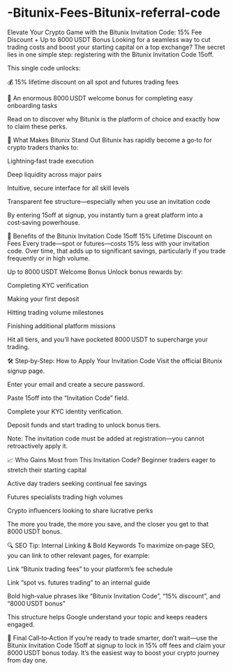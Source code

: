 # -Bitunix-Fees-Bitunix-referral-code
 Elevate Your Crypto Game with the Bitunix Invitation Code: 15% Fee Discount + Up to 8000 USDT Bonus
Looking for a seamless way to cut trading costs and boost your starting capital on a top exchange? The secret lies in one simple step: registering with the Bitunix Invitation Code 15off.

This single code unlocks:

💰 15% lifetime discount on all spot and futures trading fees

🎁 An enormous 8000 USDT welcome bonus for completing easy onboarding tasks

Read on to discover why Bitunix is the platform of choice and exactly how to claim these perks.

🌟 What Makes Bitunix Stand Out
Bitunix has rapidly become a go‑to for crypto traders thanks to:

Lightning‑fast trade execution

Deep liquidity across major pairs

Intuitive, secure interface for all skill levels

Transparent fee structure—especially when you use an invitation code

By entering 15off at signup, you instantly turn a great platform into a cost‑saving powerhouse.

🎉 Benefits of the Bitunix Invitation Code 15off
15% Lifetime Discount on Fees
Every trade—spot or futures—costs 15% less with your invitation code. Over time, that adds up to significant savings, particularly if you trade frequently or in high volume.

Up to 8000 USDT Welcome Bonus
Unlock bonus rewards by:

Completing KYC verification

Making your first deposit

Hitting trading volume milestones

Finishing additional platform missions

Hit all tiers, and you’ll have pocketed 8000 USDT to supercharge your trading.

🛠️ Step‑by‑Step: How to Apply Your Invitation Code
Visit the official Bitunix signup page.

Enter your email and create a secure password.

Paste 15off into the “Invitation Code” field.

Complete your KYC identity verification.

Deposit funds and start trading to unlock bonus tiers.

Note: The invitation code must be added at registration—you cannot retroactively apply it.

📈 Who Gains Most from This Invitation Code?
Beginner traders eager to stretch their starting capital

Active day traders seeking continual fee savings

Futures specialists trading high volumes

Crypto influencers looking to share lucrative perks

The more you trade, the more you save, and the closer you get to that 8000 USDT bonus.

🔍 SEO Tip: Internal Linking & Bold Keywords
To maximize on‑page SEO, you can link to other relevant pages, for example:

Link “Bitunix trading fees” to your platform’s fee schedule

Link “spot vs. futures trading” to an internal guide

Bold high‑value phrases like “Bitunix Invitation Code”, “15% discount”, and “8000 USDT bonus”

This structure helps Google understand your topic and keeps readers engaged.

🚀 Final Call‑to‑Action
If you’re ready to trade smarter, don’t wait—use the Bitunix Invitation Code 15off at signup to lock in 15% off fees and claim your 8000 USDT bonus today. It’s the easiest way to boost your crypto journey from day one.

